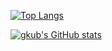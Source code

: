 [![Top Langs](https://github-readme-stats.vercel.app/api/top-langs/?username=gkub)](https://github.com/anuraghazra/github-readme-stats)

[![gkub's GitHub stats](https://github-readme-stats.vercel.app/api?username=gkub)](https://github.com/anuraghazra/github-readme-stats)
